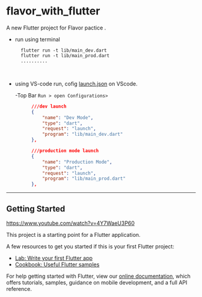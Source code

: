 # flavor_with_flutter

A new Flutter project for Flavor pactice .

- run using terminal
  ```console
    flutter run -t lib/main_dev.dart
    flutter run -t lib/main_prod.dart
    ..........
    ```
<br>

- using VS-code run, cofig [launch.json](.vscode/launch.json) on VScode. 

    -Top Bar `Run > open Configurations>`

  ```json
        ///dev launch
        {
            "name": "Dev Mode",
            "type": "dart",
            "request": "launch",
            "program": "lib/main_dev.dart"
        },

        ///production mode launch
        {
            "name": "Production Mode",
            "type": "dart",
            "request": "launch",
            "program": "lib/main_prod.dart"
        },
  ```

---

## Getting Started
https://www.youtube.com/watch?v=4Y7WaeU3P60

This project is a starting point for a Flutter application.

A few resources to get you started if this is your first Flutter project:

- [Lab: Write your first Flutter app](https://flutter.dev/docs/get-started/codelab)
- [Cookbook: Useful Flutter samples](https://flutter.dev/docs/cookbook)

For help getting started with Flutter, view our
[online documentation](https://flutter.dev/docs), which offers tutorials,
samples, guidance on mobile development, and a full API reference.
